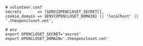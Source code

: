     # volunteer.conf
    secrets       => [$ENV{OPENCLOSET_SECRET}],
    cookie_domain => $ENV{OPENCLOSET_DOMAIN} || 'localhost' || '.theopencloset.net',

    # env
    export OPENCLOSET_SECRET='secret'
    export OPENCLOSET_DOMAIN='.theopencloset.net'

